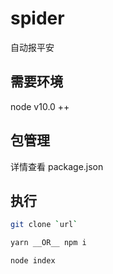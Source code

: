 # spider
自动报平安
## 需要环境
  node v10.0 ++
## 包管理
  详情查看 package.json
## 执行
 ```bash
 git clone `url`
 ```
 ``` bash
 yarn __OR__ npm i 
 ```
 ```bash
 node index
 ```
